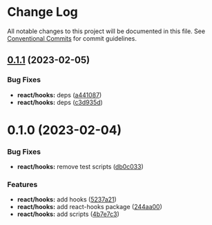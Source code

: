 # Change Log

All notable changes to this project will be documented in this file.
See [Conventional Commits](https://conventionalcommits.org) for commit guidelines.

## [0.1.1](https://github.com/rmoralp/maons/compare/@maons/react-hooks@0.1.0...@maons/react-hooks@0.1.1) (2023-02-05)


### Bug Fixes

* **react/hooks:** deps ([a441087](https://github.com/rmoralp/maons/commit/a441087813899eed1697ca8a1361c09528d5f721))
* **react/hooks:** deps ([c3d935d](https://github.com/rmoralp/maons/commit/c3d935d3bd6df2aa1bfe5694b7a8cc1e9ee8b4ff))





# 0.1.0 (2023-02-04)


### Bug Fixes

* **react/hooks:** remove test scripts ([db0c033](https://github.com/rmoralp/maons/commit/db0c033b12d3f63d9496a987ba6625121fdb1a95))


### Features

* **react/hooks:** add hooks ([5237a21](https://github.com/rmoralp/maons/commit/5237a2127f8c7932a197015fba5bda0958c813a4))
* **react/hooks:** add react-hooks package ([244aa00](https://github.com/rmoralp/maons/commit/244aa00431b02bf886da23917bd406256c4ac44e))
* **react/hooks:** add scripts ([4b7e7c3](https://github.com/rmoralp/maons/commit/4b7e7c3f39c642de099f1a9e86ae98f6cf1bf577))
